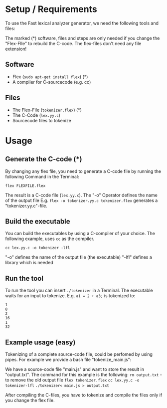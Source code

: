 # Setup / Requirements
To use the Fast lexical analyzer generator, we need the following tools and files:

The marked (*) software, files and steps are only needed if you change the "Flex-FIle" to rebuild the C-code. The flex-files don't need any file extension!

## Software
- Flex (```sudo apt-get install flex```) (*)
- A compiler for C-sourcecode (e.g. cc)

## Files
- The Flex-File (```tokenizer.flex```) (*)
- The C-Code (```lex.yy.c```)
- Sourcecode files to tokenize


# Usage
## Generate the C-code (*)
By changing any flex file, you need to generate a C-code file by running the following Command in the Terminal:

```flex FLEXFILE.flex```

The result is a C-code file (```lex.yy.c```).
The "-o" Operator defines the name of the output file
E.g. ```flex -o tokenizer.yy.c tokenizer.flex``` generates a "tokenizer.yy.c"-file.

## Build the executable
You can build the executables by using a C-compiler of your choice. The following example, uses ```cc``` as the compiler.

 ```cc lex.yy.c -o tokenizer -lfl```

"-o" defines the name of the output file (the executable)
"-lfl" defines a library which is needed


## Run the tool
To run the tool you can insert ```./tokenizer``` in a Terminal. The executable waits for an input to tokenize.
E.g. ```a1 = 2 + a3;``` is tokenized to:
```
1
8
2
16
1
32
```

## Example usage (easy)
Tokenizing of a complete source-code file, could be perfomed by using pipes. For example we provide a bash file "tokenize_main.js":

We have a source-code file "main.js" and want to store the result in "output.txt". The command for this example is the following:
```rm output.txt``` - to remove the old output file
```flex tokenizer.flex```
```cc lex.yy.c -o tokenizer-lfl```
```./tokenizer< main.js > output.txt```

After compiling the C-files, you have to tokenize and compile the files only if you change the flex file.
